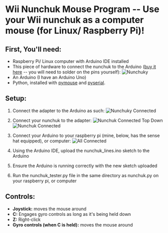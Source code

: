 # Wii Nunchuk Mouse Program -- Use your Wii nunchuk as a computer mouse (for Linux/ Raspberry Pi)!

## First, You'll need:
* Raspberry Pi/ Linux computer with Arduino IDE installed
* This piece of hardware to connect the nunchuk to the Arduino ([buy it here](https://www.amazon.com/Adafruit-Nunchucky-Nunchuck-Breakout-Adapter/dp/B00NAY3N1G) -- you will need to solder on the pins yourself):
![Nunchuky](images/AdapterNunchuky.jpg)
* An Arduino (I have an Arduino Uno)
* Python, installed with [pymouse](https://pypi.org/project/PyMouse/#files) and [pyserial](https://pythonhosted.org/pyserial/).

## Setup:
1. Connect the adapter to the Arduino as such:
![Nunchuky Connected](images/NunchukyConnected.jpg)

2. Connect your nunchuk to the adapter:
![Nunchuk Connected Top Down](images/NunchukConnectedTopDown.jpg)
![Nunchuk Connected](images/NunchukConnected.jpg)

3. Connect your Arduino to your raspberry pi (mine, below, has the sense hat equipped), or computer:
![All Connected](images/AllConnected.jpg)

4. Using the Arduino IDE, upload the nunchuk_lines.ino sketch to the Arduino

5. Ensure the Arduino is running correctly with the new sketch uploaded

6. Run the nunchuk_tester.py file in the same directory as nunchuk.py on your raspberry pi, or computer

## Controls:
* **Joystick:** moves the mouse around
* **C:** Engages gyro controls as long as it's being held down
* **Z:** Right-click
* **Gyro controls (when C is held):** moves the mouse around
